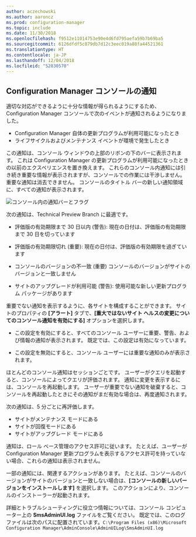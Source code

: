 ```yaml
---
author: aczechowski
ms.author: aaroncz
ms.prod: configuration-manager
ms.topic: include
ms.date: 11/30/2018
ms.openlocfilehash: f9512e11014753e90e4d6fd795aefa59b7b69ba5
ms.sourcegitcommit: 6126dfdf5c879db7d12c3eec019a88fa44521361
ms.translationtype: HT
ms.contentlocale: ja-JP
ms.lasthandoff: 12/04/2018
ms.locfileid: "52830570"
---
```

## <a name="bkmk_notify"></a> Configuration Manager コンソールの通知
<!--1318035--> 適切な対応ができるように十分な情報が得られるようにするため、Configuration Manager コンソールで次のイベントが通知されるようになりました。
- Configuration Manager 自体の更新プログラムが利用可能になったとき
- ライフサイクルおよびメンテナンス イベントが環境で発生したとき

この通知は、コンソール ウィンドウの上部のリボンの下のバーに表示されます。 これは Configuration Manager の更新プログラムが利用可能になったときの以前のエクスペリエンスを置き換えます。 これらのコンソール内通知には引き続き重要な情報が表示されますが、コンソールでの作業には干渉しません。 重要な通知は消去できません。 コンソールのタイトル バーの新しい通知領域に、すべての通知が表示されます。 

![コンソール内の通知バーとフラグ](../../media/1318035-notify-eval-version-expired.png)

次の通知は、Technical Preview Branch に最適です。  

- 評価版の有効期限まで 30 日以内 (警告): 現在の日付は、評価版の有効期限まで 30 日を切っています  

- 評価版の有効期限切れ (重要): 現在の日付は、評価版の有効期限を過ぎています  

- コンソールのバージョンの不一致 (重要) コンソールのバージョンがサイトのバージョンと一致しません  

- サイトのアップグレードが利用可能 (警告): 使用可能な新しい更新プログラム パッケージがあります  


重要でない通知を表示するように、各サイトを構成することができます。 サイトのプロパティの **[アラート]** タブで、**[重大ではないサイト ヘルスの変更についてのコンソール通知を有効にする]** オプションを選択します。 

- この設定を有効にすると、すべてのコンソール ユーザーに重要、警告、および情報の通知が表示されます。 既定では、この設定は有効になっています。  

- この設定を無効にすると、コンソール ユーザーには重要な通知のみが表示されます。  

ほとんどのコンソール通知はセッションごとです。 ユーザーがクエリを起動すると、コンソールによってクエリが評価されます。 通知に変更を表示するには、コンソールを再起動します。 ユーザーが重要でない通知を破棄すると、コンソールを再起動したときにその通知がまだ有効な場合は、再度通知されます。 

次の通知は、5 分ごとに再評価します。
- サイトがメンテナンス モードにある  
- サイトが回復モードにある  
- サイトがアップグレード モードにある  

通知は、ロール ベース管理のアクセス許可に従います。 たとえば、ユーザーが Configuration Manager 更新プログラムを表示するアクセス許可を持っていない場合、これらの通知は表示されません。

一部の通知には、関連するアクションがあります。 たとえば、コンソールのバージョンがサイトのバージョンと一致しない場合は、**[コンソールの新しいバージョンをインストールします]** を選択します。 このアクションにより、コンソールのインストーラーが起動されます。 

詳細とトラブルシューティングに役立つ情報については、コンソール コンピューター上の **SmsAdminUI.log** ファイルをご覧ください。 既定では、このログ ファイルは次のパスに配置されています。`C:\Program Files (x86)\Microsoft Configuration Manager\AdminConsole\AdminUILog\SmsAdminUI.log`

